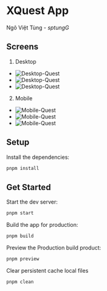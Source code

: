 # XQuest App

Ngô Việt Tùng - _sptungG_

## Screens

1. Desktop

- ![Desktop-Quest](https://res.cloudinary.com/ngoviettung154/image/upload/v1731915659/_demo/xquest/995c0440-78a5-4f37-b877-802fb269a368.png)
- ![Desktop-Quest](https://res.cloudinary.com/ngoviettung154/image/upload/v1731915718/_demo/xquest/c3ccf0c7-7c30-440f-a92f-6c4a17cbafaf.png)
- ![Desktop-Quest](https://res.cloudinary.com/ngoviettung154/image/upload/v1731915732/_demo/xquest/ab659c96-e096-4130-9017-f3f894a8a4a8.png)

2. Mobile

- ![Mobile-Quest](https://res.cloudinary.com/ngoviettung154/image/upload/v1731915938/_demo/xquest/7b781572-6696-41cb-bccf-8fc7a51af136.png)
- ![Mobile-Quest](https://res.cloudinary.com/ngoviettung154/image/upload/v1731916796/_demo/xquest/2b31c63d-4bb6-43ab-9ff8-39020a8c5de8.png)
- ![Mobile-Quest](https://res.cloudinary.com/ngoviettung154/image/upload/v1731915988/_demo/xquest/a7bbaabf-3c97-4bae-812c-e5ff95972f2e.png)



## Setup

Install the dependencies:

```bash
pnpm install
```

## Get Started

Start the dev server:

```bash
pnpm start
```

Build the app for production:

```bash
pnpm build
```

Preview the Production build product:

```bash
pnpm preview
```

Clear persistent cache local files

```bash
pnpm clean
```
